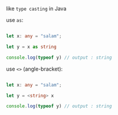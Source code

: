 like `type casting` in Java

use `as`:
```ts

let x: any = "salam";

let y = x as string

console.log(typeof y) // output : string

```

use `<>` (angle-bracket):
```ts

let x: any = "salam";

let y = <string> x

console.log(typeof y) // output : string

```

